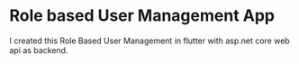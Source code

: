 # Role based User Management App

 I created this Role Based User Management in flutter with asp.net core web api as backend. 
